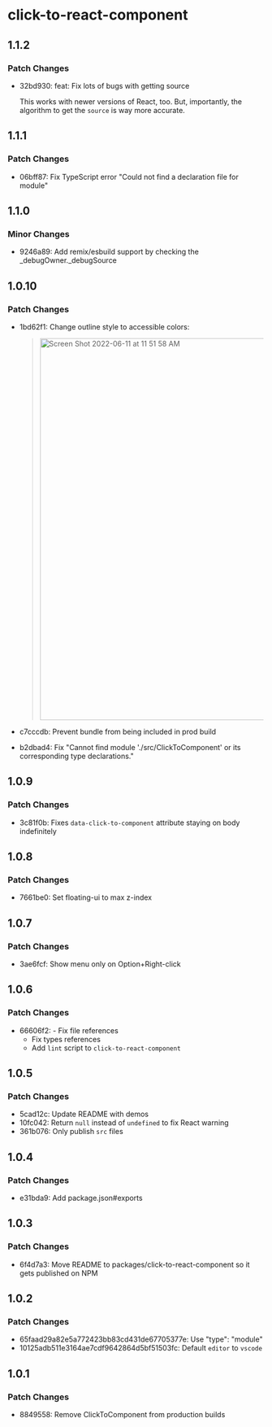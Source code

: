 # click-to-react-component

## 1.1.2

### Patch Changes

- 32bd930: feat: Fix lots of bugs with getting source

  This works with newer versions of React, too. But, importantly, the algorithm to get the `source` is way more accurate.

## 1.1.1

### Patch Changes

- 06bff87: Fix TypeScript error "Could not find a declaration file for module"

## 1.1.0

### Minor Changes

- 9246a89: Add remix/esbuild support by checking the \_debugOwner.\_debugSource

## 1.0.10

### Patch Changes

- 1bd62f1: Change outline style to accessible colors:

  > <img width="751" alt="Screen Shot 2022-06-11 at 11 51 58 AM" src="https://user-images.githubusercontent.com/15182/173197193-dd831818-1fc9-403f-8f0b-9b5bae55f8db.png">

- c7cccdb: Prevent bundle from being included in prod build
- b2dbad4: Fix "Cannot find module './src/ClickToComponent' or its corresponding type declarations."

## 1.0.9

### Patch Changes

- 3c81f0b: Fixes `data-click-to-component` attribute staying on body indefinitely

## 1.0.8

### Patch Changes

- 7661be0: Set floating-ui to max z-index

## 1.0.7

### Patch Changes

- 3ae6fcf: Show menu only on Option+Right-click

## 1.0.6

### Patch Changes

- 66606f2: - Fix file references
  - Fix types references
  - Add `lint` script to `click-to-react-component`

## 1.0.5

### Patch Changes

- 5cad12c: Update README with demos
- 10fc042: Return `null` instead of `undefined` to fix React warning
- 361b076: Only publish `src` files

## 1.0.4

### Patch Changes

- e31bda9: Add package.json#exports

## 1.0.3

### Patch Changes

- 6f4d7a3: Move README to packages/click-to-react-component so it gets published on NPM

## 1.0.2

### Patch Changes

- 65faad29a82e5a772423bb83cd431de67705377e: Use "type": "module"
- 10125adb511e3164ae7cdf9642864d5bf51503fc: Default `editor` to `vscode`

## 1.0.1

### Patch Changes

- 8849558: Remove ClickToComponent from production builds
